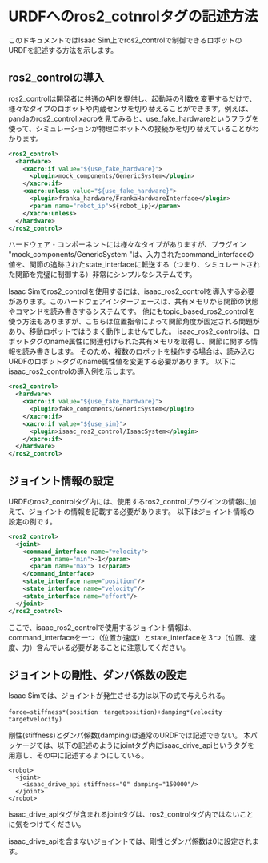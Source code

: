 # URDFへのros2_cotnrolタグの記述方法

このドキュメントではIsaac Sim上でros2_controlで制御できるロボットのURDFを記述する方法を示します。

## ros2_controlの導入

ros2_controlは開発者に共通のAPIを提供し、起動時の引数を変更するだけで、様々なタイプのロボットや内蔵センサを切り替えることができます。例えば、pandaのros2_control.xacroを見てみると、use_fake_hardwareというフラグを使って、シミュレーションか物理ロボットへの接続かを切り替えていることがわかります。

```xml
<ros2_control>
  <hardware>
    <xacro:if value="${use_fake_hardware}">
      <plugin>mock_components/GenericSystem</plugin>
    </xacro:if>
    <xacro:unless value="${use_fake_hardware}">
      <plugin>franka_hardware/FrankaHardwareInterface</plugin>
      <param name="robot_ip">${robot_ip}</param>
    </xacro:unless>
  </hardware>
</ros2_control>
```

ハードウェア・コンポーネントには様々なタイプがありますが、プラグイン "mock_components/GenericSystem "は、入力されたcommand_interfaceの値を、関節の追跡されたstate_interfaceに転送する（つまり、シミュレートされた関節を完璧に制御する）非常にシンプルなシステムです。

Isaac Simでros2_controlを使用するには、isaac_ros2_controlを導入する必要があります。このハードウェアインターフェースは、共有メモリから関節の状態やコマンドを読み書きするシステムです。
他にもtopic_based_ros2_controlを使う方法もありますが、こちらは位置指令によって関節角度が固定される問題があり、移動ロボットではうまく動作しませんでした。
isaac_ros2_controlは、ロボットタグのname属性に関連付けられた共有メモリを取得し、関節に関する情報を読み書きします。
そのため、複数のロボットを操作する場合は、読み込むURDFのロボットタグのname属性値を変更する必要があります。
以下にisaac_ros2_controlの導入例を示します。

```xml
<ros2_control>
  <hardware>
    <xacro:if value="${use_fake_hardware}">
      <plugin>fake_components/GenericSystem</plugin>
    </xacro:if>
    <xacro:if value="${use_sim}">
      <plugin>isaac_ros2_control/IsaacSystem</plugin>
    </xacro:if>
  </hardware>
</ros2_control>
```

## ジョイント情報の設定

URDFのros2_controlタグ内には、使用するros2_controlプラグインの情報に加えて、ジョイントの情報を記載する必要があります。
以下はジョイント情報の設定の例です。

```xml
<ros2_control>
  <joint>
    <command_interface name="velocity">
      <param name="min">-1</param>
      <param name="max"> 1</param>
    </command_interface>
    <state_interface name="position"/>
    <state_interface name="velocity"/>
    <state_interface name="effort"/>
  </joint>
</ros2_control>
```

ここで、isaac_ros2_controlで使用するジョイント情報は、command_interfaceを一つ（位置か速度）とstate_interfaceを３つ（位置、速度、力）含んでいる必要があることに注意してください。

## ジョイントの剛性、ダンパ係数の設定

Isaac Simでは、ジョイントが発生させる力は以下の式で与えられる。
```
force=stiffness*(position－targetposition)+damping*(velocity－targetvelocity)
```

剛性(stiffness)とダンパ係数(damping)は通常のURDFでは記述できない。
本パッケージでは、以下の記述のようにjointタグ内にisaac_drive_apiというタグを用意し、その中に記述するようにしている。

```
<robot>
  <joint>
    <isaac_drive_api stiffness="0" damping="150000"/>
  </joint>
</robot>
```

isaac_drive_apiタグが含まれるjointタグは、ros2_controlタグ内ではないことに気をつけてください。

isaac_drive_apiを含まないジョイントでは、剛性とダンパ係数は0に設定されます。

